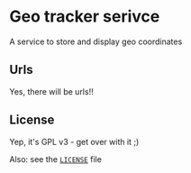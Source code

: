 # Geo tracker serivce

A service to store and display geo coordinates

## Urls

Yes, there will be urls!!

## License

Yep, it's GPL v3 - get over with it ;)

Also: see the [`LICENSE`](https://raw.githubusercontent.com/sne11ius/geotracker-service/master/LICENSE) file

